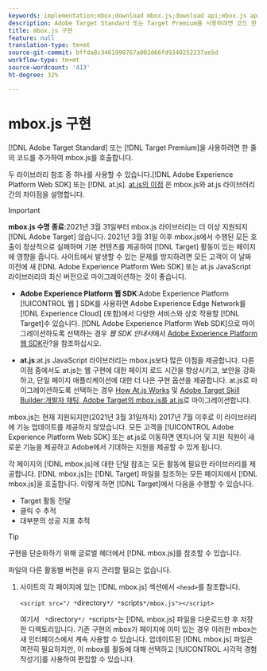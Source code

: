 ```yaml
---
keywords: implementation;mbox;download mbox.js;download api;mbox.js api
description: Adobe Target Standard 또는 Target Premium을 사용하려면 코드 한 줄을 추가하여 mbox.js를 호출합니다.
title: mbox.js 구현
feature: null
translation-type: tm+mt
source-git-commit: bffda8c3461998767a002d66fd9340252237ae5d
workflow-type: tm+mt
source-wordcount: '413'
ht-degree: 32%

---
```



# mbox.js 구현

[!DNL Adobe Target Standard] 또는 [!DNL Target Premium]을 사용하려면 한 줄의 코드를 추가하여 mbox.js를 호출합니다.

두 라이브러리 참조 중 하나를 사용할 수 있습니다.[!DNL Adobe Experience Platform Web SDK] 또는 [!DNL at.js]. [at.js의 이점](/help/c-implementing-target/c-implementing-target-for-client-side-web/t-mbox-download/c-target-atjs-implementation/target-atjs-implementation.md#benefits) 은 mbox.js와 at.js 라이브러리 간의 차이점을 설명합니다.

>[!IMPORTANT]
>
>**mbox.js 수명 종료**:2021년 3월 31일부터 mbox.js 라이브러리는 더 이상 지원되지  [!DNL Adobe Target] 않습니다. 2021년 3월 31일 이후 mbox.js에서 수행된 모든 호출이 정상적으로 실패하며 기본 컨텐츠를 제공하여 [!DNL Target] 활동이 있는 페이지에 영향을 줍니다. 사이트에서 발생할 수 있는 문제를 방지하려면 모든 고객이 이 날짜 이전에 새 [!DNL Adobe Experience Platform Web SDK] 또는 at.js JavaScript 라이브러리의 최신 버전으로 마이그레이션하는 것이 좋습니다.
>
>* **Adobe Experience Platform 웹 SDK**:Adobe Experience Platform  [!UICONTROL 웹 ] SDK를 사용하면 Adobe Experience Edge Network를  [!DNL Experience Cloud] (포함)에서 다양한 서비스와 상호 작용할  [!DNL Target]수 있습니다. [!DNL Adobe Experience Platform Web SDK]으로 마이그레이션하도록 선택하는 경우 *웹 SDK 안내서*&#x200B;에서 [Adobe Experience Platform 웹 SDK](/help/c-implementing-target/c-implementing-target-for-client-side-web/aep-web-sdk.md)란?을 참조하십시오.
   >
   >
* **at.js**:at.js JavaScript 라이브러리는 mbox.js보다 많은 이점을 제공합니다. 다른 이점 중에서도 at.js는 웹 구현에 대한 페이지 로드 시간을 향상시키고, 보안을 강화하고, 단일 페이지 애플리케이션에 대한 더 나은 구현 옵션을 제공합니다. at.js로 마이그레이션하도록 선택하는 경우 [How At.js Works](/help/c-implementing-target/c-implementing-target-for-client-side-web/c-how-atjs-works/how-atjs-works.md) 및 [Adobe Target Skill Builder:개발자 채팅, Adobe Target의 mbox.js를 at.js](https://seminars.adobeconnect.com/ptdo6mfo6qn6/?proto=true)로 마이그레이션합니다.
>
>
mbox.js는 현재 지원되지만(2021년 3월 31일까지) 2017년 7월 이후로 이 라이브러리에 기능 업데이트를 제공하지 않았습니다. 모든 고객을 [!UICONTROL Adobe Experience Platform Web SDK] 또는 at.js로 이동하면 엔지니어 및 지원 직원이 새로운 기능을 제공하고 Adobe에서 기대하는 지원을 제공할 수 있게 됩니다.

각 페이지의 [!DNL mbox.js]에 대한 단일 참조는 모든 활동에 필요한 라이브러리를 제공합니다. [!DNL mbox.js]는 [!DNL Target] 파일을 참조하는 모든 페이지에서 [!DNL mbox.js]을 호출합니다. 이렇게 하면 [!DNL Target]에서 다음을 수행할 수 있습니다.

* Target 활동 전달
* 클릭 수 추적
* 대부분의 성공 지표 추적

>[!TIP]
>
>구현을 단순화하기 위해 글로벌 헤더에서 [!DNL mbox.js]를 참조할 수 있습니다.

파일의 다른 활동별 버전을 유지 관리할 필요는 없습니다.

1. 사이트의 각 페이지에 있는 [!DNL mbox.js] 섹션에서 `<head>`를 참조합니다.

   `<script src="/ *`directory`*/ *`scripts`*/mbox.js"></script>`

   여기서 ` *`directory`*/ *`scripts`*`는 [!DNL mbox.js] 파일을 다운로드한 후 저장한 디렉토리입니다.
기존 구현의 mbox가 페이지에 이미 있는 경우 이러한 mbox는 새 인터페이스에서 계속 사용할 수 있습니다. 업데이트된 [!DNL mbox.js] 파일은 여전히 필요하지만, 이 mbox를 활동에 대해 선택하고 [!UICONTROL 시각적 경험 작성기]를 사용하여 편집할 수 있습니다.